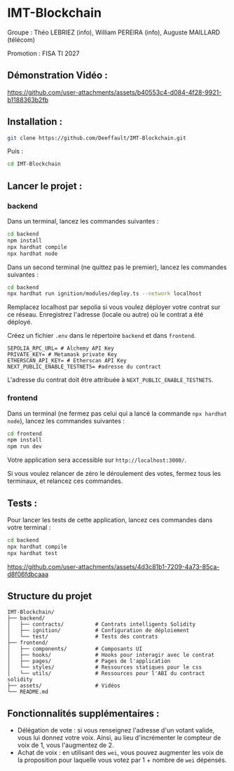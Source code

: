 # IMT-Blockchain

Groupe : Théo LEBRIEZ (info), William PEREIRA (info), Auguste MAILLARD (télécom)

Promotion : FISA TI 2027

## Démonstration Vidéo :

https://github.com/user-attachments/assets/b40553c4-d084-4f28-9921-b1188363b2fb

## Installation : 
```bash
git clone https://github.com/Deeffault/IMT-Blockchain.git
```

Puis : 
```bash
cd IMT-Blockchain
```

## Lancer le projet : 
### backend
Dans un terminal, lancez les commandes suivantes :
```bash
cd backend
npm install
npx hardhat compile
npx hardhat node
```

Dans un second terminal (ne quittez pas le premier), lancez les commandes suivantes :
```bash
cd backend
npx hardhat run ignition/modules/deploy.ts --network localhost
```

Remplacez localhost par sepolia si vous voulez déployer votre contrat sur ce réseau. Enregistrez l'adresse (locale ou autre) où le contrat a été déployé.

Créez un fichier `.env` dans le répertoire `backend` et dans `frontend`.
```
SEPOLIA_RPC_URL= # Alchemy API Key
PRIVATE_KEY= # Metamask private Key
ETHERSCAN_API_KEY= # Etherscan API Key
NEXT_PUBLIC_ENABLE_TESTNETS= #adresse du contract
```
L'adresse du contrat doit être attribuée à `NEXT_PUBLIC_ENABLE_TESTNETS`.

### frontend
Dans un terminal (ne fermez pas celui qui a lancé la commande `npx hardhat node`), lancez les commandes suivantes :
```bash
cd frontend
npm install
npm run dev
```

Votre application sera accessible sur `http://localhost:3000/`.

Si vous voulez relancer de zéro le déroulement des votes, fermez tous les terminaux, et relancez ces commandes.

## Tests :
Pour lancer les tests de cette application, lancez ces commandes dans votre terminal :
```bash
cd backend
npx hardhat compile
npx hardhat test
```

https://github.com/user-attachments/assets/4d3c81b1-7209-4a73-85ca-d8f06fdbcaaa

## Structure du projet
```
IMT-Blockchain/
├── backend/
│   ├── contracts/          # Contrats intelligents Solidity
│   ├── ignition/           # Configuration de déploiement
│   └── test/               # Tests des contrats
├── frontend/
│   ├── components/         # Composants UI
│   ├── hooks/              # Hooks pour interagir avec le contrat
│   ├── pages/              # Pages de l'application
│   └── styles/             # Ressources statiques pour le css
│   └── utils/              # Ressources pour l'ABI du contract solidity
├── assets/                 # Vidéos
└── README.md
```

## Fonctionnalités supplémentaires :

- Délégation de vote : si vous renseignez l'adresse d'un votant valide, vous lui donnez votre voix. Ainsi, au lieu d'incrémenter le compteur de voix de 1, vous l'augmentez de 2.
- Achat de voix : en utilisant des `wei`, vous pouvez augmenter les voix de la proposition pour laquelle vous votez par 1 + nombre de `wei` dépensés.
